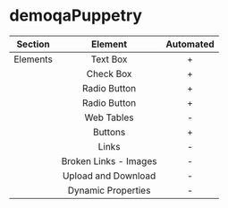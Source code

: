 # demoqaPuppetry

| Section | Element | Automated  |
| :-----: | :-: | :-: |
| Elements|Text Box | + |
|         |Check Box | + |
|         |Radio Button | + |
|         |Radio Button | + |
|         |Web Tables | - |
|         |Buttons | + |
|         |Links | - |
|         |Broken Links - Images | - |
|         |Upload and Download | - |
|         |Dynamic Properties | - |







